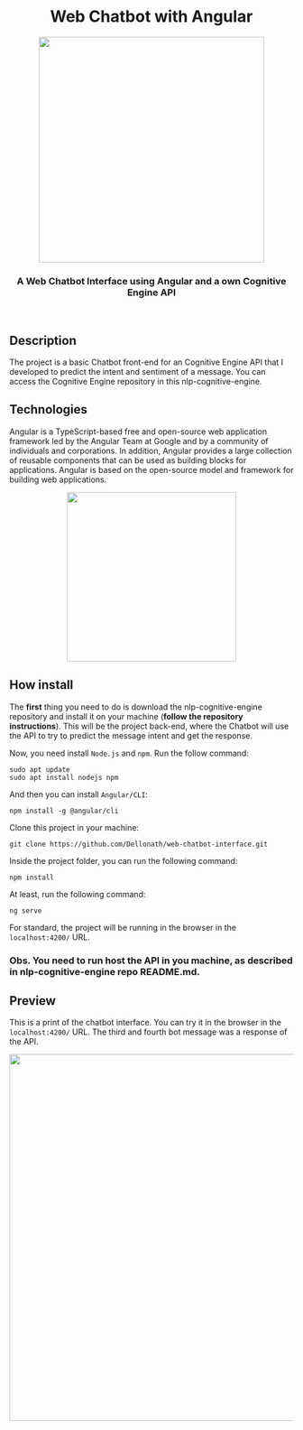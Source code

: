 <h1 align="center">
  Web Chatbot with Angular
</h1>

<p align="center">
  <img width="400em" src="https://www.agenciaeplus.com.br/wp-content/uploads/2021/07/ferramentas-de-chatbot.jpg">
</p>

<h3 align="center">
  A Web Chatbot Interface using Angular and a own Cognitive Engine API 
</h3>

<br> 

<h2>
  Description
</h2>
<p>
    The project is a basic Chatbot front-end for an Cognitive Engine API that I developed to predict the intent and sentiment of a message. You can access the Cognitive Engine repository in this <a src="https://github.com/Dellonath/nlp-cognitive-engine">nlp-cognitive-engine</a>.
</p>

<h2>
  Technologies
</h2>

Angular is a TypeScript-based free and open-source web application framework led by the Angular Team at Google and by a community of individuals and corporations. In addition, Angular provides a large collection of reusable components that can be used as building blocks for applications. Angular is based on the open-source model and framework for building web applications. 

<div align="center">
    <img width="300em" src="https://static.cdnlogo.com/logos/a/35/angular.svg">
</div>

<h2>
  How install
</h2>

The <b>first</b> thing you need to do is download the <a src="https://github.com/Dellonath/nlp-cognitive-engine">nlp-cognitive-engine</a> repository and install it on your machine (<b>follow the repository instructions</b>). This will be the project back-end, where the Chatbot will use the API to try to predict the message intent and get the response.

Now, you need install ```Node.js``` and ```npm```. Run the follow command:
```terminal
sudo apt update
sudo apt install nodejs npm
```
And then you can install ```Angular/CLI```:
```terminal
npm install -g @angular/cli
```

Clone this project in your machine:
```terminal
git clone https://github.com/Dellonath/web-chatbot-interface.git
```

Inside the project folder, you can run the following command:
```terminal
npm install
```

At least, run the following command:
```terminal
ng serve
```

For standard, the project will be running in the browser in the ```localhost:4200/``` URL.

<h3>
  <b>Obs.</b> You need to run host the API in you machine, as described in nlp-cognitive-engine repo README.md.
</h3>

<h2>
  Preview
</h2>

This is a print of the chatbot interface. You can try it in the browser in the ```localhost:4200/``` URL. The third and fourth bot message was a response of the API.

<div align="center">
    <img width="650em" src="https://user-images.githubusercontent.com/56659549/173156166-0f0ef831-a5c5-423c-a96f-4a24fe8dc4b3.png">
</div>
